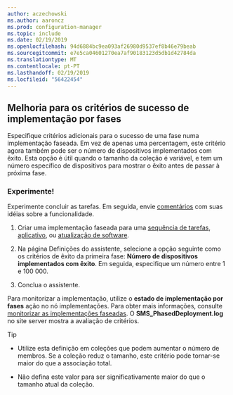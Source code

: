 ```yaml
---
author: aczechowski
ms.author: aaroncz
ms.prod: configuration-manager
ms.topic: include
ms.date: 02/19/2019
ms.openlocfilehash: 94d6884bc9ea093af26980d9537ef8b46e79beab
ms.sourcegitcommit: e7e5ca04601270ea7af90183123d5db1d42784da
ms.translationtype: MT
ms.contentlocale: pt-PT
ms.lasthandoff: 02/19/2019
ms.locfileid: "56422454"
---
```

## <a name="bkmk_pod"></a> Melhoria para os critérios de sucesso de implementação por fases
<!--3555946-->

Especifique critérios adicionais para o sucesso de uma fase numa implementação faseada. Em vez de apenas uma percentagem, este critério agora também pode ser o número de dispositivos implementados com êxito. Esta opção é útil quando o tamanho da coleção é variável, e tem um número específico de dispositivos para mostrar o êxito antes de passar à próxima fase.


### <a name="try-it-out"></a>Experimente!

Experimente concluir as tarefas. Em seguida, envie [comentários](/sccm/core/understand/find-help#product-feedback) com suas idéias sobre a funcionalidade.

1. Criar uma implementação faseada para uma [sequência de tarefas](/sccm/osd/deploy-use/create-phased-deployment-for-task-sequence), [aplicativo](/sccm/osd/deploy-use/create-phased-deployment-for-task-sequence?toc=/sccm/app/toc.json&bc=/sccm/app/breadcrumb/toc.json), ou [atualização de software](/sccm/osd/deploy-use/create-phased-deployment-for-task-sequence?toc=/sccm/sum/toc.json&bc=/sccm/sum/breadcrumb/toc.json).  

2. Na página Definições do assistente, selecione a opção seguinte como os critérios de êxito da primeira fase: **Número de dispositivos implementados com êxito**. Em seguida, especifique um número entre 1 e 100 000.  

3. Conclua o assistente.  

Para monitorizar a implementação, utilize o **estado de implementação por fases** ação no nó implementações. Para obter mais informações, consulte [monitorizar as implementações faseadas](/sccm/osd/deploy-use/manage-monitor-phased-deployments#bkmk_monitor). O **SMS_PhasedDeployment.log** no site server mostra a avaliação de critérios.

> [!Tip]  
> - Utilize esta definição em coleções que podem aumentar o número de membros. Se a coleção reduz o tamanho, este critério pode tornar-se maior do que a associação total. 
> 
> - Não defina este valor para ser significativamente maior do que o tamanho atual da coleção.  

